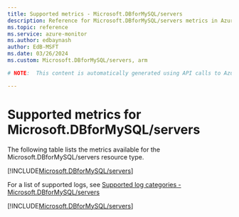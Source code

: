 ```yaml
---
title: Supported metrics - Microsoft.DBforMySQL/servers
description: Reference for Microsoft.DBforMySQL/servers metrics in Azure Monitor.
ms.topic: reference
ms.service: azure-monitor
ms.author: edbaynash
author: EdB-MSFT
ms.date: 03/26/2024
ms.custom: Microsoft.DBforMySQL/servers, arm

# NOTE:  This content is automatically generated using API calls to Azure. Any edits made on these files will be overwritten in the next run of the script. 

---
```


  
# Supported metrics for Microsoft.DBforMySQL/servers
  
The following table lists the metrics available for the Microsoft.DBforMySQL/servers resource type.  
  
  
[!INCLUDE[Microsoft.DBforMySQL/servers](./includes/metrics-headings-include.md)]  
  
  
  
For a list of supported logs, see [Supported log categories - Microsoft.DBforMySQL/servers](../supported-logs/microsoft-dbformysql-servers-logs.md)  
  
 

[!INCLUDE[Microsoft.DBforMySQL/servers](./includes/microsoft-dbformysql-servers-metrics-include.md)]
